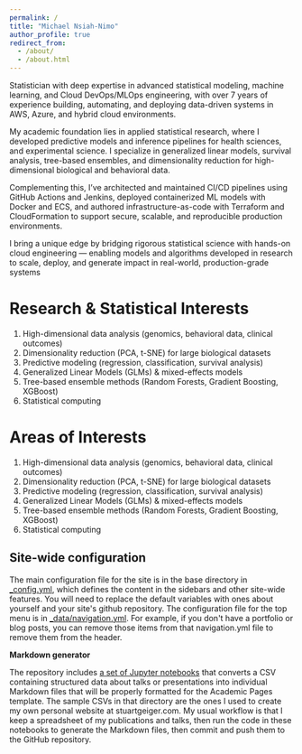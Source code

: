 ```yaml
---
permalink: /
title: "Michael Nsiah-Nimo"
author_profile: true
redirect_from: 
  - /about/
  - /about.html
---
```


Statistician with deep expertise in advanced statistical modeling, machine learning, and Cloud DevOps/MLOps engineering, with over 7 years of experience building, automating, and deploying data-driven systems in AWS, Azure, and hybrid cloud environments.

My academic foundation lies in applied statistical research, where I developed predictive models and inference pipelines for health sciences, and experimental science. I specialize in generalized linear models, survival analysis, tree-based ensembles, and dimensionality reduction for high-dimensional biological and behavioral data.

Complementing this, I’ve architected and maintained CI/CD pipelines using GitHub Actions and Jenkins, deployed containerized ML models with Docker and ECS, and authored infrastructure-as-code with Terraform and CloudFormation to support secure, scalable, and reproducible production environments.

I bring a unique edge by bridging rigorous statistical science with hands-on cloud engineering — enabling models and algorithms developed in research to scale, deploy, and generate impact in real-world, production-grade systems

Research & Statistical Interests
======
1. High-dimensional data analysis (genomics, behavioral data, clinical outcomes)
2. Dimensionality reduction (PCA, t-SNE) for large biological datasets
3. Predictive modeling (regression, classification, survival analysis)
4. Generalized Linear Models (GLMs) & mixed-effects models
5. Tree-based ensemble methods (Random Forests, Gradient Boosting, XGBoost)
6. Statistical computing

Areas of Interests
======
1. High-dimensional data analysis (genomics, behavioral data, clinical outcomes)
2. Dimensionality reduction (PCA, t-SNE) for large biological datasets
3. Predictive modeling (regression, classification, survival analysis)
4. Generalized Linear Models (GLMs) & mixed-effects models
5. Tree-based ensemble methods (Random Forests, Gradient Boosting, XGBoost)
6. Statistical computing

Site-wide configuration
------
The main configuration file for the site is in the base directory in [_config.yml](https://github.com/academicpages/academicpages.github.io/blob/master/_config.yml), which defines the content in the sidebars and other site-wide features. You will need to replace the default variables with ones about yourself and your site's github repository. The configuration file for the top menu is in [_data/navigation.yml](https://github.com/academicpages/academicpages.github.io/blob/master/_data/navigation.yml). For example, if you don't have a portfolio or blog posts, you can remove those items from that navigation.yml file to remove them from the header. 


**Markdown generator**

The repository includes [a set of Jupyter notebooks](https://github.com/academicpages/academicpages.github.io/tree/master/markdown_generator
) that converts a CSV containing structured data about talks or presentations into individual Markdown files that will be properly formatted for the Academic Pages template. The sample CSVs in that directory are the ones I used to create my own personal website at stuartgeiger.com. My usual workflow is that I keep a spreadsheet of my publications and talks, then run the code in these notebooks to generate the Markdown files, then commit and push them to the GitHub repository.

